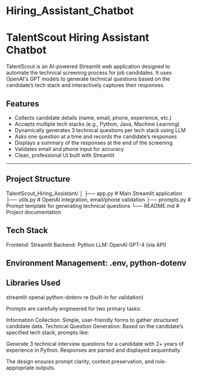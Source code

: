 # Hiring_Assistant_Chatbot

# TalentScout Hiring Assistant Chatbot

TalentScout is an AI-powered Streamlit web application designed to automate the technical screening process for job candidates. It uses OpenAI's GPT models to generate technical questions based on the candidate’s tech stack and interactively captures their responses.

## Features

- Collects candidate details (name, email, phone, experience, etc.)
- Accepts multiple tech stacks (e.g., Python, Java, Machine Learning)
- Dynamically generates 3 technical questions per tech stack using LLM
- Asks one question at a time and records the candidate’s responses
- Displays a summary of the responses at the end of the screening
- Validates email and phone input for accuracy
- Clean, professional UI built with Streamlit

---

## Project Structure

TalentScout_Hiring_Assistant/
│
├── app.py # Main Streamlit application
├── utils.py # OpenAI integration, email/phone validation
├── prompts.py # Prompt template for generating technical questions
└── README.md # Project documentation

## Tech Stack
Frontend: Streamlit
Backend: Python
LLM: OpenAI GPT-4 (via API)

## Environment Management: .env, python-dotenv

## Libraries Used
streamlit
openai
python-dotenv
re (built-in for validation)


Prompts are carefully engineered for two primary tasks:

Information Collection:
Simple, user-friendly forms to gather structured candidate data.
Technical Question Generation:
Based on the candidate’s specified tech stack, prompts like:

Generate 3 technical interview questions for a candidate with 2+ years of experience in Python.
Responses are parsed and displayed sequentially.

The design ensures prompt clarity, context preservation, and role-appropriate outputs.
